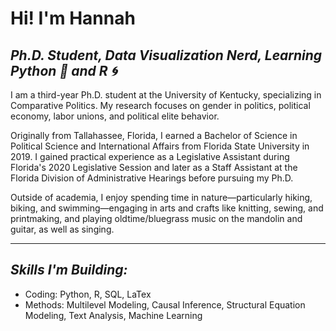 # Hi! I'm Hannah 
## *Ph.D. Student, Data Visualization Nerd, Learning Python 🐍 and R 🌀*

I am a third-year Ph.D. student at the University of Kentucky, specializing in Comparative Politics. My research focuses on gender in politics, political economy, labor unions, and political elite behavior.

Originally from Tallahassee, Florida, I earned a Bachelor of Science in Political Science and International Affairs from Florida State University in 2019. I gained practical experience as a Legislative Assistant during Florida's 2020 Legislative Session and later as a Staff Assistant at the Florida Division of Administrative Hearings before pursuing my Ph.D.

Outside of academia, I enjoy spending time in nature—particularly hiking, biking, and swimming—engaging in arts and crafts like knitting, sewing, and printmaking, and playing oldtime/bluegrass music on the mandolin and guitar, as well as singing.

---
## *Skills I'm Building:*
- Coding: Python, R, SQL, LaTex
- Methods: Multilevel Modeling, Causal Inference, Structural Equation Modeling, Text Analysis, Machine Learning


